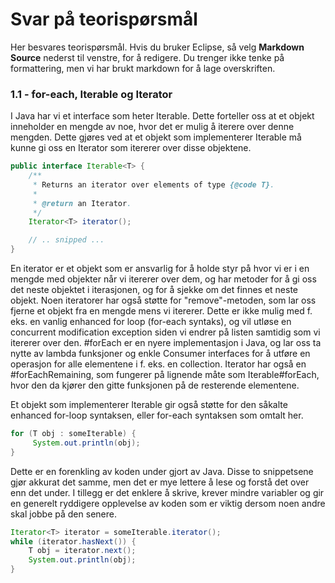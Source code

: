 # Svar på teorispørsmål

Her besvares teorispørsmål. Hvis du bruker Eclipse, så velg **Markdown Source** nederst til venstre, for å redigere. Du trenger ikke tenke på formattering, men vi har brukt markdown for å lage overskriften.

### 1.1 - for-each, Iterable og Iterator
I Java har vi et interface som heter Iterable. Dette forteller oss at et objekt inneholder en mengde av noe, hvor det er mulig å iterere over denne mengden. Dette gjøres ved at et objekt som implementerer Iterable må kunne gi oss en Iterator som itererer over disse objektene. 
```java
public interface Iterable<T> {
    /**
     * Returns an iterator over elements of type {@code T}.
     *
     * @return an Iterator.
     */
    Iterator<T> iterator();

    // .. snipped ...
}
```
En iterator er et objekt som er ansvarlig for å holde styr på hvor vi er i en mengde med objekter når vi itererer over dem, og har metoder for å gi oss det neste objektet i iterasjonen, og for å sjekke om det finnes et neste objekt. Noen iteratorer har også støtte for "remove"-metoden, som lar oss fjerne et objekt fra en mengde mens vi itererer. Dette er ikke mulig med f. eks. en vanlig enhanced for loop (for-each syntaks), og vil utløse en concurrent modification exception siden vi endrer på listen samtidig som vi itererer over den. #forEach er en nyere implementasjon i Java, og lar oss ta nytte av lambda funksjoner og enkle Consumer interfaces for å utføre en operasjon for alle elementene i f. eks. en collection. Iterator har også en #forEachRemaining, som fungerer på lignende måte som Iterable#forEach, hvor den da kjører den gitte funksjonen på de resterende elementene.

Et objekt som implementerer Iterable gir også støtte for den såkalte enhanced for-loop syntaksen, eller for-each syntaksen som omtalt her.
```java
for (T obj : someIterable) {
     System.out.println(obj);
}
```
Dette er en forenkling av koden under gjort av Java. Disse to snippetsene gjør akkurat det samme, men det er mye lettere å lese og forstå det over enn det under. I tillegg er det enklere å skrive, krever mindre variabler og gir en generelt ryddigere opplevelse av koden som er viktig dersom noen andre skal jobbe på den senere.
```java
Iterator<T> iterator = someIterable.iterator();
while (iterator.hasNext()) {
    T obj = iterator.next();
    System.out.println(obj);
}
```